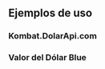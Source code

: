 ## Ejemplos de uso

### Kombat.DolarApi.com

<IndexDemo url="https://kombat.dolarapi.com" image="https://lcmcdlwmppejonttmzrh.supabase.co/storage/v1/object/public/og/og.png" github-url="https://github.com/enzonotario/esjs-dolar-kombat" />

### Valor del Dólar Blue

<div class="w-full h-48 p-4" id="plot-cotizacion-actual-blue"></div>

<Plot />
